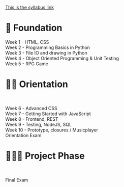 [This is the syllabus link](https://github.com/greenfox-academy/rabbit-syllabus)

<h1>🐰 Foundation</h1>

Week 1 - HTML, CSS<br>
Week 2 - Programming Basics in Python<br>
Week 3 - File IO and drawing in Python<br>
Week 4 - Object Oriented Programming & Unit Testing<br>
Week 5 - RPG Game<br>

<h1>🐰🐰 Orientation</h1><br>

Week 6 - Advanced CSS<br>
Week 7 - Getting Started with JavaScript<br>
Week 8 - Frontend, REST<br>
Week 9 - Testing, NodeJS, SQL<br>
Week 10 - Prototype, closures / Musicplayer<br>
Orientation Exam<br>

<h1>🐰🐰🐰 Project Phase</h1><br>

Final Exam<br>
